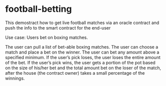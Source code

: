 # football-betting
This demostract how to get live football matches via an oracle contract and push the info to the smart contract for the end-user 


Use case: Users bet on boxing matches.

The user can pull a list of bet-able boxing matches.
The user can choose a match and place a bet on the winner.
The user can bet any amount above a specified minimum.
If the user’s pick loses, the user loses the entire amount of the bet.
If the user’s pick wins, the user gets a portion of the pot based on the size of his/her bet and the total amount bet on the loser of the match, after the house (the contract owner) takes a small percentage of the winnings.

